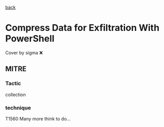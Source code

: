 [back](../index.md)
# Compress Data for Exfiltration With PowerShell
Cover by sigma :x: 
## MITRE
### Tactic
collection
### technique
T1560
Many more think to do...